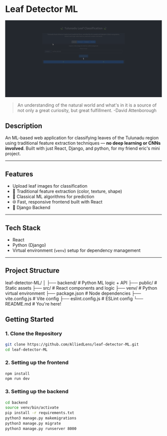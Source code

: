 # Leaf Detector ML

![App Demo](src/assets/leafedetectorML.gif)

> An understanding of the natural world and what's in it is a source of not only a great curiosity, but great fulfillment. 
-David Attenborough


## Description

An ML-based web application for classifying leaves of the Tulunadu region using traditional feature extraction techniques — **no deep learning or CNNs involved**. Built with just React, Django, and python, for my friend eric's mini project. 

---

## Features

- Upload leaf images for classification
- 📐 Traditional feature extraction (color, texture, shape)
- 🤖 Classical ML algorithms for prediction
- 🌐 Fast, responsive frontend built with React
- 🔌 Django Backend

---

## Tech Stack

- React
- Python (Django)
- Virtual environment (`venv`) setup for dependency management

---
## Project Structure

leaf-detector-ML/
│
├── backend/               # Python ML logic + API
├── public/                # Static assets
├── src/                   # React components and logic
├── venv/                  # Python virtual environment
├── package.json           # Node dependencies
├── vite.config.js         # Vite config
├── eslint.config.js       # ESLint config
└── README.md              # You're here!



## Getting Started

### 1. Clone the Repository

```bash
git clone https://github.com/AlliedLens/leaf-detector-ML.git
cd leaf-detector-ML
```

### 2. Setting up the frontend

```bash
npm install 
npm run dev
```

### 3. Setting up the backend

```bash
cd backend
source venv/bin/activate
pip install -r requirements.txt
python3 manage.py makemigrations
python3 manage.py migrate
python3 manage.py runserver 8000
```